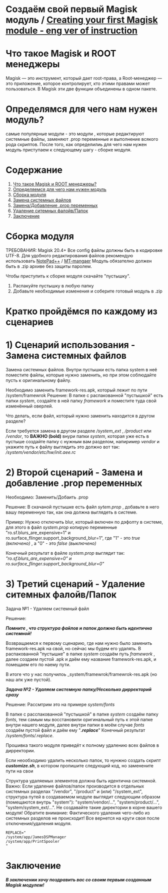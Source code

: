 # Создаём свой первый Magisk модуль / [Creating your first Magisk module - eng ver of instruction](https://github.com/Andreyka445/Building-your-first-Magisk-module/tree/eng_ver)  
# Что такое Magisk и ROOT менеджеры
Magisk — это инструмент, который дает root-права, а Root-менеджер — это приложение, которое контролирует, кто этими правами может пользоваться. В Magisk эти две функции объединены в одном пакете.

# Определямся для чего нам нужен модуль?
самые популярные модули - это модули , которые редактируют системные файлы, заменяют .prop переменные и выполнение всякого рода скриптов.
После того, как определилиь для чего нам нужен модуль приступаем к следующему шагу - сборке модуля.

# Содержание
1) [Что такое Magisk и ROOT менеджеры?](https://github.com/Andreyka445/Building-your-first-Magisk-module?tab=readme-ov-file#%D1%87%D1%82%D0%BE-%D1%82%D0%B0%D0%BA%D0%BE%D0%B5-magisk-%D0%B8-root-%D0%BC%D0%B5%D0%BD%D0%B5%D0%B4%D0%B6%D0%B5%D1%80%D1%8B-%D0%B2-%D1%86%D0%B5%D0%BB%D0%BE%D0%BC)
2) [Определяемся для чего нам нужен модуль](https://github.com/Andreyka445/Building-your-first-Magisk-module?tab=readme-ov-file#%D0%B4%D0%BB%D1%8F-%D0%BD%D0%B0%D1%87%D0%B0%D0%BB%D0%B0-%D0%BD%D1%83%D0%B6%D0%BD%D0%BE-%D0%BE%D0%BF%D1%80%D0%B5%D0%B4%D0%B5%D0%BB%D0%B8%D1%82%D1%81%D1%8F-%D0%B4%D0%BB%D1%8F-%D1%87%D0%B5%D0%B3%D0%BE-%D0%BD%D0%B0%D0%BC-%D0%BD%D1%83%D0%B6%D0%B5%D0%BD-%D0%BC%D0%BE%D0%B4%D1%83%D0%BB%D1%8C)
3) [Сборка модуля](https://github.com/Andreyka445/Building-your-first-Magisk-module#2-%D0%B2%D1%82%D0%BE%D1%80%D0%BE%D0%B9-%D1%81%D1%86%D0%B5%D0%BD%D0%B0%D1%80%D0%B8%D0%B9---%D0%B7%D0%B0%D0%BC%D0%B5%D0%BD%D0%B0-%D0%B8-%D0%B4%D0%BE%D0%B1%D0%B0%D0%B2%D0%BB%D0%B5%D0%BD%D0%B8%D0%B5--prop-%D0%BF%D0%B5%D1%80%D0%B5%D0%BC%D0%B5%D0%BD%D0%BD%D1%8B%D1%85)
4) [Замена системных файлов](https://github.com/Andreyka445/Building-your-first-Magisk-module#1-%D1%81%D1%86%D0%B5%D0%BD%D0%B0%D1%80%D0%B8%D0%B9-%D0%B8%D1%81%D0%BF%D0%BE%D0%BB%D1%8C%D0%B7%D0%BE%D0%B2%D0%B0%D0%BD%D0%B8%D1%8F---%D0%B7%D0%B0%D0%BC%D0%B5%D0%BD%D0%B0-%D1%81%D0%B8%D1%81%D1%82%D0%B5%D0%BC%D0%BD%D1%8B%D1%85-%D1%84%D0%B0%D0%B9%D0%BB%D0%BE%D0%B2)
5) [Замена/Добавление .prop переменных](https://github.com/Andreyka445/Building-your-first-Magisk-module#2-%D0%B2%D1%82%D0%BE%D1%80%D0%BE%D0%B9-%D1%81%D1%86%D0%B5%D0%BD%D0%B0%D1%80%D0%B8%D0%B9---%D0%B7%D0%B0%D0%BC%D0%B5%D0%BD%D0%B0-%D0%B8-%D0%B4%D0%BE%D0%B1%D0%B0%D0%B2%D0%BB%D0%B5%D0%BD%D0%B8%D0%B5--prop-%D0%BF%D0%B5%D1%80%D0%B5%D0%BC%D0%B5%D0%BD%D0%BD%D1%8B%D1%85)
6) [Удаление ситемных фалойв/Папок](https://github.com/Andreyka445/Building-your-first-Magisk-module#3-%D1%82%D1%80%D0%B5%D1%82%D0%B8%D0%B9-%D1%81%D1%86%D0%B5%D0%BD%D0%B0%D1%80%D0%B8%D0%B9---%D1%83%D0%B4%D0%B0%D0%BB%D0%B5%D0%BD%D0%B8%D0%B5-%D1%81%D0%B8%D1%82%D0%B5%D0%BC%D0%BD%D1%8B%D1%85-%D1%84%D0%B0%D0%BB%D0%BE%D0%B9%D0%B2%D0%BF%D0%B0%D0%BF%D0%BE%D0%BA)
7) [Заключение](https://github.com/Andreyka445/Building-your-first-Magisk-module#%D0%B7%D0%B0%D0%BA%D0%BB%D1%8E%D1%87%D0%B5%D0%BD%D0%B8%D0%B5)

# Сборка модуля
ТРЕБОВАНИЯ: Magisk 20.4+
Все config файлы должны быть в кодировке UTF-8. Для удобного редактирования файлов рекомендую использовать [NotePad++](https://notepad-plus-plus.org/) / [MT-mangaer](https://mt-manager.net/)
Модуль обязателно должен быть в .zip архиве без защиты паролем.

Чтобы приступить к сборке модуля скачайте "пустышку".
1) Распакуйте пустышку в любую папку
2) Добавьте необходимые изменения и соберите готовый модуль в .zip

# Кратко пройдёмся по каждому из сценариев

# 1) Сценарий использования - Замена системных файлов

  Замена системных файлов.
Внутри пустышки есть папка system в неё поместите файлы, которые нужно заменить, но при этом соблюдайте пусть к оригинальному файлу.


 Необходимо заменить framework-res.apk, который лежит по пути /system/framewrok
 Решение: В папке с распакованной "пустышкой" есть папки _system_, создайте в ней папку _framework_ и поместите туда свой изменённый оверлей.

 Что делать, если файл, который нужно заменить находится в другом разделе?

 Если требуется замена в другом разделе _/system_ext_ , _/product_ или _/vendor_, то __ВАЖНО (bold)__ внури папки _system_, которая уже есть в пустыше создайте папку с нужным вам разделом, напиример _vendor_ и укажите путь к файлу выглядить это должно вот так:     
 _/system/vendor/etc/hw/init.aee.rc_
 # 2) Второй сценарий - Замена и добавление  .prop переменных
   Необходимо: Заменить/Добаить .prop
   
   Решение: В скачаной пустышке есть файл _sytem.prop_ , добавьте в него вашу переменную так, как она должна выглядеть в системе.

   Пример: Нужно отключить blur, который включен по дэфолту в системе, для этого в файл _system.prop_ копирую переменные "ro.sf.blurs_are_expensive=1" и ro.surface_flinger.support_background_blur=1", где "1" - это _true (включено)_ , а "0" - это _false (выключено)_

   
   Конечный результат в файле _system.prop_ выглядит так: _"ro.sf.blurs_are_expensive=0" и ro.surface_flinger.support_background_blur=0"_
   
   # 3) Третий сценарий - Удаление ситемных фалойв/Папок
  Задача №1 -   Удаляем системный файл

  Решение:

  ___Помните , что структура файлов и папок должна быть идентична системной!___

  Возвращаемся к первому сценарию, где нам нужно было заменить framework-res.apk на свой, но сейчас мы будем его удалять.
  В распакованной "пустышке" в папке _system_ создаём путь _framework_ , далее создаем пустой .apk и даём ему название  framework-res.apk, и помещаем его по наему пути.

В итоге что у нас получилоь _system/framewrok/framewrok-res.apk (но наш апк уже пустой).

___Задача №2 - Удаляем системную папку/Несколько дирректорий сразу___

Решение:
Рассмтрим это на примере _system/fonts_

 В папке с расспакованной "пустышкой" в папке _system_ создаём папку _fonts_, тем самым мы восстановили оригинальный путь к этой папке внутри нашего модуля, далее внутри папки в моём случае _fonts_ создаём пустой файл и даём ему "___.replace___" 
 Конечный результат _/system/fonts/.replace_.

Прошивка такого модуля приведёт к полному удалению всех файлов в дирректории.

Если неообходимо удалить несколько папок, то нунжно создать скрипт ___customize.sh___, в котором пропишите следующий код, но заменените пути на свои

Структура удаляемых элементов должна быть идентична системной.
Важно: Если удаление файлов/папок производится в отдельных системных разделах "/vendor", "/product" и (или) "/system_ext", структура путей в создаваемом модуле выглядит следующим образом (помещаются внутрь "system"): "system/vendor/...", "system/product/...", "system/system_ext/...". Не создавайте такие директории в корне вашего модуля!
Обратите внимание: Фактического удаления чего-либо из системных разделов не происходит! Все вернется на круги своя после отключения/удаления модуля.

```
REPLACE="
/system/app/JamesDSPManager
/system/app/PrintSpooler
"
```
# Заключение
___В заключении хочу поздравить вас со своим первым созданным Magisk модулем!___





  

   
 
